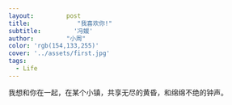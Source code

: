 ```yaml
---
layout:         post
title:             "我喜欢你!"
subtitle:         '冯媛'
author:         "小周"
color: 'rgb(154,133,255)'  
cover: '../assets/first.jpg'  
tags:
  - Life
---
```


我想和你在一起，在某个小镇，共享无尽的黄昏，和绵绵不绝的钟声。
